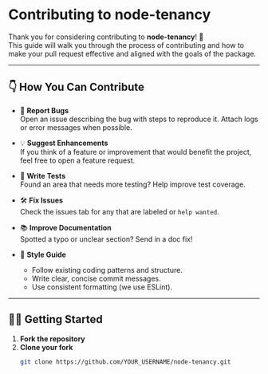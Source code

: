 # Contributing to node-tenancy

Thank you for considering contributing to **node-tenancy**! 🚀  
This guide will walk you through the process of contributing and how to make your pull request effective and aligned with the goals of the package.

---

## 👇 How You Can Contribute

- 🐛 **Report Bugs**  
  Open an issue describing the bug with steps to reproduce it. Attach logs or error messages when possible.

- 💡 **Suggest Enhancements**  
  If you think of a feature or improvement that would benefit the project, feel free to open a feature request.

- 🧪 **Write Tests**  
  Found an area that needs more testing? Help improve test coverage.

- 🛠 **Fix Issues**  
  Check the issues tab for any that are labeled or `help wanted`.

- 📚 **Improve Documentation**  
  Spotted a typo or unclear section? Send in a doc fix!

- 🎨 **Style Guide**
  - Follow existing coding patterns and structure.
  - Write clear, concise commit messages.
  - Use consistent formatting (we use ESLint).

---

## 🧑‍💻 Getting Started

1. **Fork the repository**
2. **Clone your fork**
   ```bash
   git clone https://github.com/YOUR_USERNAME/node-tenancy.git
